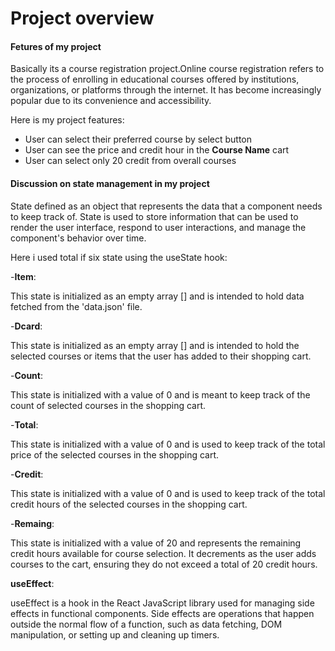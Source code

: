 # Project overview

#### Fetures of my project
 Basically its a course registration project.Online course registration refers to the process of enrolling in educational courses offered by institutions, organizations, or platforms through the internet. It has become increasingly popular due to its convenience and accessibility.

Here is my project features:

- User can select their preferred course by select button 
- User can see the price and credit hour in the **Course Name** cart
- User can select only 20 credit from overall courses

#### Discussion on state management in my project

 State defined as  an object that represents the data that a component needs to keep track of. State is used to store information that can be used to render the user interface, respond to user interactions, and manage the component's behavior over time.

 Here i used total if six state using the useState hook:

 -**Item**: 
 
 This state is initialized as an empty array [] and is intended to hold data fetched from the 'data.json' file.

 -**Dcard**:
 
  This state is initialized as an empty array [] and is intended to hold the selected courses or items that the user has added to their shopping cart.

 -**Count**: 
 
 This state is initialized with a value of 0 and is meant to keep track of the count of selected courses in the shopping cart.

 -**Total**: 
 
 This state is initialized with a value of 0 and is used to keep track of the total price of the selected courses in the shopping cart.

 -**Credit**:
 
  This state is initialized with a value of 0 and is used to keep track of the total credit hours of the selected courses in the shopping cart.

 -**Remaing**: 
 
 This state is initialized with a value of 20 and represents the remaining credit hours available for course selection. It decrements as the user adds courses to the cart, ensuring they do not exceed a total of 20 credit hours.

 **useEffect**:

 useEffect is a hook in the React JavaScript library used for managing side effects in functional components. Side effects are operations that happen outside the normal flow of a function, such as data fetching, DOM manipulation, or setting up and cleaning up timers.



